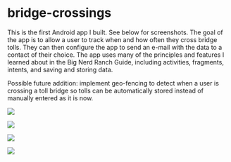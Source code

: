 # bridge-crossings

This is the first Android app I built. See below for screenshots. The goal of the app is to allow a user to track when and how often they cross bridge tolls. They can then configure the app to send an e-mail with the data to a contact of their choice. The app uses many of the principles and features I learned about in the Big Nerd Ranch Guide, including activities, fragments, intents, and saving and storing data.

Possible future addition: implement geo-fencing to detect when a user is crossing a toll bridge so tolls can be automatically stored instead of manually entered as it is now. 

![](https://github.com/oliviadodge/bridge-crossings/blob/master/screenshots/Mobile%20Phone/Samsung%20Galaxy%20S5%20Mini%20-%20Home%20screen%20list%20view.png)

![](https://github.com/oliviadodge/bridge-crossings/blob/master/screenshots/Mobile%20Phone/Samsung%20Galaxy%20S5%20Mini%20-%20Home%20screen%20%2B%20menu.png)

![](https://github.com/oliviadodge/bridge-crossings/blob/master/screenshots/Mobile%20Phone/Samsung%20Galaxy%20S5%20Mini%20-%20Crossing%20detail%20view.png)

![](https://github.com/oliviadodge/bridge-crossings/blob/master/screenshots/Mobile%20Phone/Samsung%20Galaxy%20S5%20Mini%20-%20Settings%20view.png)

